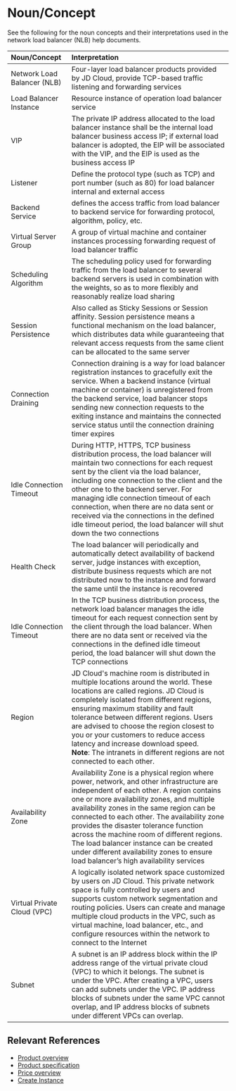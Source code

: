 # Noun/Concept
See the following for the noun concepts and their interpretations used in the network load balancer (NLB) help documents.

| Noun/Concept | Interpretation |
| :- | :- |
| Network Load Balancer (NLB) | Four-layer load balancer products provided by JD Cloud, provide TCP-based traffic listening and forwarding services |
| Load Balancer Instance | Resource instance of operation load balancer service |
| VIP | The private IP address allocated to the load balancer instance shall be the internal load balancer business access IP; if external load balancer is adopted, the EIP will be associated with the VIP, and the EIP is used as the business access IP |
| Listener | Define the protocol type (such as TCP) and port number (such as 80) for load balancer internal and external access |
|Backend Service| defines the access traffic from load balancer to backend service for forwarding protocol, algorithm, policy, etc.|
|Virtual Server Group| A group of virtual machine and container instances processing forwarding request of load balancer traffic |
|Scheduling Algorithm | The scheduling policy used for forwarding traffic from the load balancer to several backend servers is used in combination with the weights, so as to more flexibly and reasonably realize load sharing |
| Session Persistence | Also called as Sticky Sessions or Session affinity. Session persistence means a functional mechanism on the load balancer, which distributes data while guaranteeing that relevant access requests from the same client can be allocated to the same server |
| Connection Draining | Connection draining is a way for load balancer registration instances to gracefully exit the service. When a backend instance (virtual machine or container) is unregistered from the backend service, load balancer stops sending new connection requests to the exiting instance and maintains the connected service status until the connection draining timer expires |
| Idle Connection Timeout | During HTTP, HTTPS, TCP business distribution process, the load balancer will maintain two connections for each request sent by the client via the load balancer, including one connection to the client and the other one to the backend server. For managing idle connection timeout of each connection, when there are no data sent or received via the connections in the defined idle timeout period, the load balancer will shut down the two connections |
| Health Check | The load balancer will periodically and automatically detect availability of backend server, judge instances with exception, distribute business requests which are not distributed now to the instance and forward the same until the instance is recovered |
| Idle Connection Timeout | In the TCP business distribution process, the network load balancer manages the idle timeout for each request connection sent by the client through the load balancer. When there are no data sent or received via the connections in the defined idle timeout period, the load balancer will shut down the TCP connections |
| Region | JD Cloud's machine room is distributed in multiple locations around the world. These locations are called regions. JD Cloud is completely isolated from different regions, ensuring maximum stability and fault tolerance between different regions. Users are advised to choose the region closest to you or your customers to reduce access latency and increase download speed. <br />**Note**: The intranets in different regions are not connected to each other. |
| Availability Zone | Availability Zone is a physical region where power, network, and other infrastructure are independent of each other. A region contains one or more availability zones, and multiple availability zones in the same region can be connected to each other. The availability zone provides the disaster tolerance function across the machine room of different regions. The load balancer instance can be created under different availability zones to ensure load balancer’s high availability services |
| Virtual Private Cloud (VPC) | A logically isolated network space customized by users on JD Cloud. This private network space is fully controlled by users and supports custom network segmentation and routing policies. Users can create and manage multiple cloud products in the VPC, such as virtual machine, load balancer, etc., and configure resources within the network to connect to the Internet |
| Subnet | A subnet is an IP address block within the IP address range of the virtual private cloud (VPC) to which it belongs. The subnet is under the VPC. After creating a VPC, users can add subnets under the VPC. IP address blocks of subnets under the same VPC cannot overlap, and IP address blocks of subnets under different VPCs can overlap. |


## Relevant References

- [Product overview](../Introduction/Product-Overview.md)
- [Product specification](../Introduction/Specifications.md)
- [Price overview](../Pricing/Price-Overview.md)
- [Create Instance](../Getting-Started/Create-Instance.md)
